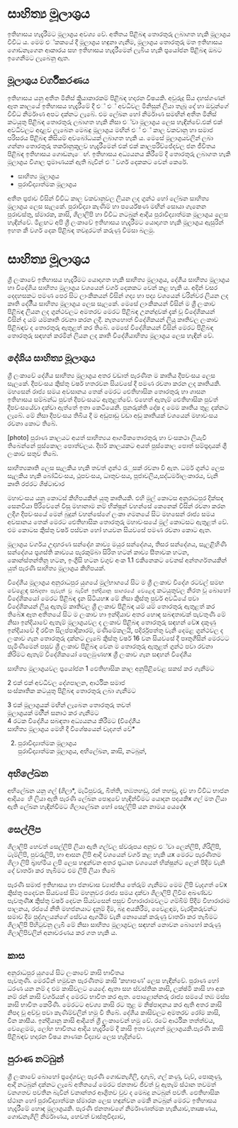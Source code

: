 # සාහිත්‍ය මූලාශ‍්‍රය

ඉතිහාසය හැදෑරීමට මූලාශ‍්‍රය අවශ්‍ය වේ. අතීතය  පිළිබඳ තොරතුරු ලබාගත හැකි මූලාශ‍්‍රය විවිධ    ය. මෙම එ්කකයේ දී මූලාශ‍්‍රය හඳුනා ගැනීම, මූලාශ‍්‍රය තොරතුරු මත ඉතිහාසය ගොඩනැගෙන        ආකාරය සහ ඉතිහාසය හැදෑරීමෙන් ලැබිය හැකි ප‍්‍රයෝජන පිළිබඳ ඔබට ඉගෙනීමට ලැබෙනු ඇත.

## මූලාශ‍්‍රය වර්ගීකරණය

ඉතිහාසය යනු අතීත මිනිස් ක‍්‍රියාකාරකම් පිළිබඳ  හදාරන විෂයකි. අවුරුදු සිය දහස්ගණන් ඈත කාලයේ ඉතිහාසය හැදෑරීමේ දී එ් එ් අවධිවල මිනිසුන් ලියා තැබූ දේ හා ඔවුන්ගේ විවිධ නිර්මාණ අපට දක්නට ලැබේ. එම ලේඛන හෝ නිර්මාණ සමඟින් අතීත මිනිස් කටයුතු පිළිබඳ තොරතුරු ලබාගත හැකි නිසා එ්වා මූලාශ‍්‍රය ලෙස හැඳින්වේ.එක් එක් අවධිවලට අදාළව ලැබෙන මෙබඳු මූලාශ‍්‍රය මඟින් එ් එ් කාල වකවානු හා සමාජ පරිසරය පිළිබඳ කිසියම් අවබෝධයක් ලබාගත හැකි ය. මෙසේ මූලාශ‍්‍රයවලින් ලබා ගන්නා තොරතුරු තර්කානුකූලව හැදෑරීමෙන් එක් එක් කාලපරිච්ජේදවල ජන ජීවිතය පිළිබඳ ඉතිහාසය ගොඩනැෙඟ්. ඉතිහාසය අධ්‍යයනය කිරීමේ දී තොරතුරු ලබාගත හැකි මූලාශ‍්‍රය විශාල ප‍්‍රමාණයක් ඇති බැවින් එ් වර්ග දෙකකට වෙන් කෙරේ.

* සාහිත්‍ය මූලාශ‍්‍රය
* පුරාවිද්‍යාත්මක මූලාශ‍්‍රය

අතීත ප‍්‍රජාව විසින් විවිධ කාල වකවානුවල ලියන ලද ග‍්‍රන්ථ හෝ ලේඛන සාහිත්‍ය මූලාශ‍්‍රය ලෙස සැලකේ. පුරාවිද්‍යා කැණිම් හා පර්යේෂණ මඟින් සොයා ගැනෙන පුරාවස්තු, ස්මාරක, කාසි, ශිලාලිපි හා විවිධ නටබුන් ආදිය පුරාවිද්‍යාත්මක මූලාශ‍්‍රය ලෙස හැඳින්වේ. මිළඟට අපි ශ්‍රී ලංකාවේ ඉතිහාසය හැදෑරීමට යොදාගත හැකි මූලාශ‍්‍රය ඇසුරින් ඉහත කී වර්ග දෙක පිළිබඳ තවදුරටත් කරුණු විමසා බලමු.


# සාහිත්‍ය මූලාශ‍්‍රය
ශ්‍රී ලංකාවේ ඉතිහාසය හැදෑරීමට යොදාගත හැකි සාහිත්‍ය මූලාශ‍්‍රය, දේශීය සාහිත්‍ය මූලාශ‍්‍රය හා විදේශිය සාහිත්‍ය මූලාශ‍්‍රය වශයෙන් වර්ග දෙකකට වෙන් කළ හැකි ය. අදින් වසර දෙදහසකට පමණ පෙර සිට ලාංකිකයන් විසින් ගද්‍ය හා පද්‍ය වශයෙන් වරින්වර ලියන ලද කෘති දේශීිය සාහිත්‍ය මූලාශ‍්‍රය ලෙස සැලකේ. මෙසේ ලාංකිකයන් විසින් ම ශ්‍රී ලංකාව පිළිබඳ ලියන ලද ග‍්‍රන්ථවලට අමතරව මෙරට පිළිබඳ උනන්දුවක් දැක් වූ විදේශිකයන් විසින් ද යම් යම්කෘති රචනා කරන ලදී. නැතහොත් විදේශිකයන් ලියූ කෘතිවල ලංකාව පිළිබඳව ද තොරතුරු ඇතුළත් කර තිබේ. මෙසේ විදේශිකයන් විසින් මෙරට පිළිබඳ තොරතුරු සඳහන් කරමින් ලියන ලද කෘති විදේශීයාහිත්‍ය මූලාශ‍්‍රය ලෙස හැඳින් වේ.

## දේශිය සාහිත්‍ය මූලාශ‍්‍රය

ශ්‍රී ලංකාවේ දේශීය සාහිත්‍ය මූලාශ‍්‍රය අතර වඩාත් පැරණිත ම කෘතිය දීපවංසය ලෙස සැලකේ. දීපවංසය ක‍්‍රිස්තු වර්ෂ හතරවන සියවසේ දී පමණ රචනා කරන ලද කෘතියකි. මහසෙන් රාජ්‍ය සමය අවසානය තෙක් මෙරට ඓතිහාසික තොරතුරු හා ශාසන ඉතිහාසය සම්බන්ධ පුවත් දීපවංසයට ඇතුළත්වේ. එහෙත් ඇතැම් ඓතිහාසික පුවත් දීපවංසයේවා දක්වා ඇත්තේ ඉතා කෙටියෙනි. පුනරුක්ති දෝෂ ද මෙම කෘතිය තුළ දක්නට ලැබේ. මේ නිසා දීපවංසය තිබිය දී ම අඩුපාඩු වඩා අඩු කෘතියක් වශයෙන් මහාවංසය රචනා කොට තිබේ. 

[photo]
පුරාණ කාලයට අයත් සාහිත්‍යය ආගමිකතොරතුරු හා වංසකථා ලියැවී තිබෙන්නේ පුස්කොල පොත්වලය. දීර්ඝ කාලයකට අයත් පුස්කොල පොත් සම්ප‍්‍රදායක් ශ‍්‍රී ලංකාව සතුව තිබේ.

සාහිත්‍යකෘති ලෙස සැලකිය හැකි තවත් ග‍්‍රන්ථ රැුසක් රචනා වී ඇත. ධර්ම ග‍්‍රන්ථ ලෙස සැලකිය හැකි බෝධිවංසය, ථූපවංසය, ධාතුවංසය, පූජාවලිය,සද්ධර්මාලංකාරය, වැනි කෘති රජරට ශිෂ්ටාචාර 

මහාවංසය යනු කොටස් කිහිපයකින් යුතු කෘතියකි. එහි මුල් කොටස අනුරාධපුර දික්සඳ සෙනවියා පිරිවෙනේ විසු මහානාම නම් භික්ෂූන් වහන්සේ කෙනෙක් විසින් රචනා කරන ලදීග දීපවංසයේ මෙන් බුදුන් වහන්සේගේ ලංකා ගමනයේ සිට මහසෙන් රාජ්‍ය සමය අවසානය තෙක් මෙරට ඓතිහාසික තොරතුරු මහාවංසයේ මුල් කොටසට ඇතුළත් වේ. එම කොටස ක‍්‍රිස්තු වර්ෂ පස්වන හෝ හයවන සියවසේ පමණ රචනා කොට ඇත.

මූලාශ‍්‍රය වර්ගය උදාහරණ සන්දේශ කාව්‍ය මයුර සන්දේශය, තිසර සන්දේශය, සැලළිහිණි සන්දේශය ප‍්‍රශස්ති කාව්‍යය පැරකුම්බා සිරිත හටන් කාව්‍ය සීතාවක හටන, කොන්ස්තන්තිනූ හටන, ඉංග‍්‍රීසි හටන වගුව අංක 1.1 එකිනෙකට වෙනස් අන්තර්ගතයකින් යුත් පැරණි සාහිත්‍ය මූලාශ‍්‍රය කිහිපයක්.



විදේශීය මූලාශ‍්‍රය
අනුරාධපුර යුගයේ මුල්භාගයේ සිට ම ශ්‍රී ලංකාව විදේශ රටවල් සමඟ වෙළෙඳ සබ`දතා පැවැත් වූ බැවින් ඉන්දියානු සාගරයේ වෙළෙ`ද කටයුතුවල නිරත වූ බොහෝ විදේශිකයෝ මෙරට පිළිබඳ දැන සිටියහx මේ නිසා ක‍්‍රිස්තු පුර්ව අවධියේ පවා විදේශිකයන් ලියූ ඇතැම් කෘතිවල ශ්‍රී ලංකාව පිළිබඳ යම් යම් තොරතුරු ඇතුළත් කර තිබේx ඈත අතීතයේ සිට ම ලංකාව හා ඉන්දියාව අතර හොඳ සබඳතාවක් පැවතුණි මේ නිසා ඉන්දියාවේ ඇතැම් මූලාශ‍්‍රයවල ද ලංකාව පිළිබඳ තොරතුරු සඳහන් වේx දකුණු ඉන්දියාවේ දී රචිත සිලප්පාදිකාරම්, මණිමේකලයි, පදිර්රුපත්තු වැනි දෙමළ ග‍්‍රන්ථවල ද ලංකාව ගැන තොරතුරු දක්නට ලැබේ ක‍්‍රිස්තු වර්ෂ 16 වන සියවසේ දී පෘතුගීසින් මෙරටට පැමිණීමෙන් පසුව ශ්‍රී ලංකාව පිළිබඳ වෙන ම තොරතුරු ඇතුළත් ග‍්‍රන්ථ පවා රචනා කිරිමට ඇතැම් විදේශිකයෝ පෙලඹුණහx ශ්‍රී ලංකාව ගැන සඳහන් විදේශීය

සාහිත්‍ය මූලාශ‍්‍රයවල ප‍්‍රයෝජන
1 ඵෙතිහාසික කාල අනුපිළිවෙළ සකස් කර ගැනීමට

2 එක් එක් අවධිවල දේශපාලන, ආර්ථික සමාජ             
සංස්කෘතික කටයුතු පිළිබඳ තොරතුරු ලබා ගැනීමට         

3 එක් මූලාශ‍්‍රයක් මඟින් ලැබෙන තොරතුරු තවත්        
මූලාශ‍්‍රයක් මඟිින් සනාථ කර ගැනීමට                 
4 රටක විදේශීය සබඳතා අධ්‍යයනය කිරීමට (විදේශීය       
සාහිත්‍ය මූලාශ‍්‍රය මෙහි දී විශේෂයෙන් වැදගත් වේ*   

2. පුරාවිද්‍යාත්මක මූලාශ‍්‍රය                      
පුරාවිද්‍යාත්මක මූලාශ‍්‍රය, අභිලේඛන, කාසි, නටබුන්, 

## අභිලේඛන
අභිලේඛන යනු ගල් (ශිලා*, මැටිපුවරු, බිත්ති, තඹතහඩු, රන් තහඩු, දැව හා විවිධ භාජන ආදිය ෙහි ලියා ඇති පැරණි ලේඛන පොදුවේ හැඳින්වීමට යොදන පදයකිx ගල් මත ලියා ඇති ලේඛන හැඳින්වීමට ශිලාලේඛන හෝ සෙල්ලිපි යන නාමය යෙදේx

## සෙල්ලිප
ශිලාලිපි හෙවත් සෙල්ලිපි ලියා ඇති ගල්වල ස්වරූපය අනුව එ්වා ලෙන්ලිපි, ගිරිලිපි, ටැම්ලිපි, පුවරුලිපි, හා ආසන ලිපි ආදි වශයෙන් වර්ග කළ හැකි යx මෙරට පැරණිතම ශිලා ලිපි බ‍්‍රාහ්මීය ලපි ලෙස හඳුන්වන අතර ප‍්‍රධාන වශයෙන් භික්ෂුන්ට ලෙන් පිදීම වැනි දේ වාර්තා කර තැබීමට එම ලිපි ලියා තිබේ

පැරණි සමාජ ඉතිහාසය හා ජනාවාස ව්‍යාප්තිය තේරුම් ගැනීමට මෙම ලිපි වැදගත් වේx ක‍්‍රිස්තු පදෙවන සියවසේ සිට මහනුවර රාජ්‍ය සමය දක්වා ශිලාලිපි ලිවීම අඛණ්ඩව පැවතුණිx ක‍්‍රිස්තු වර්ෂ දෙවන සියවසෙන් පසුව විහාරාරාමවලට ගම්බිම් පිදීම විහාරාරාම පාලනය, රජයේ නීති මහජනයාට දැනුම් දීම, බදු අයකිරීම, වෙ‍ෙළඳාම, වැරදිකරුවන්ට සමාව දීම පුද්ගලයන්ගේ සේවය ඇගයීම වැනි නොයෙක් කරුණු වාර්තා කර තැබීමට ශිලාලිපි පිහිටුවනු ලැබී මේ නිසා සාහිත්‍ය මූලාශ‍්‍රවල සඳහන් නොවන බොහෝ කරුණු ශිලාලිපිවලින් අනාවරණය කර ගත හැකි ය.  

## කාස

අනුරාධපුර යුගයේ සිට ලංකාවේ කාසි භාවිතය        
පැවතුණි. මෙරටින් හමුවන පැරණිතම කාසි ‘කහාපණ’ ලෙස හැඳින්වේ. පුරාණ හෝ ධරණ යන නම් ද එම කාසිවලට යෙදේ. ඇතා සහ ස්වස්තික කාසි, 
ලක්ෂ්මි කාසි හා අක නම් රන් කාසි වර්ගයක් ද මෙරට භාවිත කර ඇත. පොළොන්නරු රාජ්‍ය සමයේ තඹ මස්ස කාසි භාවිත කෙරිණි. මෙරටට
අවශ්‍ය කාසි රට තුළ ම නිෂ්පාදනය කර ඇති අතර කාසි නිපද වූ අච්චු පවා කැණීම්වලින් හමු වී තිබේ. දේශීය කාසිවලට අමතරව රෝම කාසි, චීන කාසීය.
ඉන්දියානු කාසි ආදියත් ශ්‍රී ලංකාවෙන් හමු වේ. රටේ ආර්ථික තත්ත්වය, වෙළෙමම, ලෝහ භාවිතය
ආදිය හැදෑරීමේ දී කාසි ඉතා වැදගත් මූලාශ‍්‍රයකි.පැරණි කාසි පිළිබඳව හදාරන විෂය නාණක විද්‍යාව ලෙස හැදින්වේ.


## පුරාණ නටබුන්

ශ්‍රී ලංකාවේ බොහෝ ප‍්‍රදේශවල පැරණි ගොඩනැගිලි, දාගැබ්, ගල් කණු, වැව්, පොකුණු, ආදි නටබුන්
දක්නට ලැබේ අතීතයේ මෙරට ජනතාව ජීවත් වූ ඇතැම් ස්ථාන තවමත් වනගතව පවතින බැවින්
වනාන්තර ආශ‍්‍රිතව වුව ද මෙබදු නටබුන් පවතී. ඵෙතිහාසික ස්ථාන හෝ පුරාවිද්‍යාත්මක ස්මාරක
ලෙස හඳුන්වන මෙකී නටබුන් මෙරට ඉතිහාසය හැදෑරීමේ හොඳ මූලාශ‍්‍රයකි. පැරණි ජනතාවගේ
නිර්මාණාත්මක හැකියාව,තාක්‍ෂණය, ගොඩනැගිලි නිර්මාණය, හෙවත් වාස්තුවිද්‍යාව,